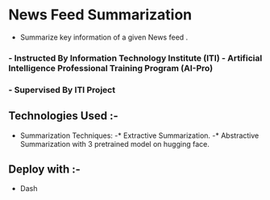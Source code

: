 # News Feed Summarization 
- Summarize key information of a given News feed .

### - Instructed By Information Technology Institute (ITI) - Artificial Intelligence Professional Training Program (AI-Pro) 

### - Supervised By ITI Project

## Technologies Used :-
- Summarization Techniques:
	-* Extractive Summarization.
	-* Abstractive Summarization with 3 pretrained model on hugging face.

## Deploy with :-
- Dash
